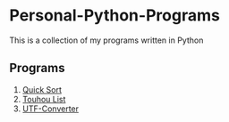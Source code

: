 # Personal-Python-Programs
This is a collection of my programs written in Python

## Programs
 1. [Quick Sort](https://github.com/hblow/Personal-Python-Programs/blob/main/Python_Programs/P01_quicksort.py)
 2. [Touhou List](https://github.com/hblow/Personal-Python-Programs/blob/main/Python_Programs/P02_touhoulist.py)
 3. [UTF-Converter](https://github.com/hblow/Personal-Python-Programs/blob/main/Python_Programs/P03_utfconverter.py)
